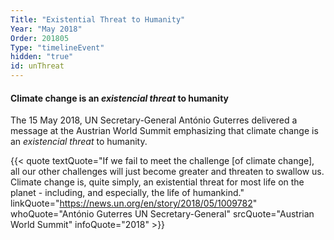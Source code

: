 ```yaml
---
Title: "Existential Threat to Humanity"
Year: "May 2018"
Order: 201805
Type: "timelineEvent"
hidden: "true"
id: unThreat
---
```


#### Climate change is an _existencial threat_ to humanity

The 15 May 2018, UN Secretary-General António Guterres delivered a message at the Austrian World Summit emphasizing that climate change is an _existencial threat_ to humanity.

{{< quote textQuote="If we fail to meet the challenge [of climate change], all our other challenges will just become greater and threaten to swallow us. Climate change is, quite simply, an existential threat for most life on the planet - including, and especially, the life of humankind." linkQuote="https://news.un.org/en/story/2018/05/1009782" whoQuote="António Guterres UN Secretary-General" srcQuote="Austrian World Summit" infoQuote="2018" >}}